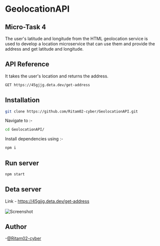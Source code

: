 # GeolocationAPI
## Micro-Task 4<br>
The user's latitude and longitude from the HTML geolocation service is used to develop a location microservice that can use them and provide the address and get latitude and longitude.
<br>
## API Reference
It takes the user's location and returns the address.
```bash
GET https://45gjjg.deta.dev/get-address
```

## Installation
```bash
git clone https://github.com/Ritam02-cyber/GeolocationAPI.git
```
Navigate to :-
```bash
cd GeolocationAPI/
```
Install dependencies using :-
```bash
npm i
```

## Run server
```bash
npm start
```

## Deta server
Link - https://45gjjg.deta.dev/get-address
<br><br>
![Screenshot](https://user-images.githubusercontent.com/62924322/212553520-4d9f6513-1ad9-43e0-9fc3-153e4710bd20.png)

## Author
-[@Ritam02-cyber](https://github.com/Ritam02-cyber)
